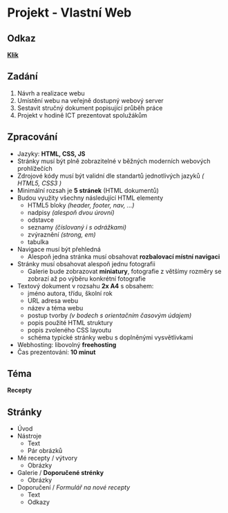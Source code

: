 # Projekt - Vlastní Web

## Odkaz

[**Klik**](https://peceni.jednoduse.cz)

## Zadání

1. Návrh a realizace webu
2. Umístění webu na veřejně dostupný webový server
3. Sestavit stručný dokument popisující průběh práce
4. Projekt v hodině ICT prezentovat spolužákům

## Zpracování

- Jazyky: **HTML, CSS, JS**
- Stránky musí být plně zobrazitelné v běžných moderních webových prohlížečích
- Zdrojové kódy musí být validní dle standartů jednotlivých jazyků _( HTML5, CSS3 )_
- Minimální rozsah je **5 stránek** (HTML dokumentů)
- Budou využity všechny následující HTML elementy
  - HTML5 bloky _(header, footer, nav, ...)_
  - nadpisy _(alespoň dvou úrovní)_
  - odstavce
  - seznamy _(číslovaný i s odrážkami)_
  - zvýraznění _(strong, em)_
  - tabulka
- Navigace musí být přehledná
  - Alespoň jedna stránka musí obsahovat **rozbalovací místní navigaci**
- Stránky musí obsahovat alespoň jednu fotografii
  - Galerie bude zobrazovat **miniatury**, fotografie z většímy rozměry se zobrazí až po výběru konkrétní fotografie
- Textový dokument v rozsahu **2x A4** s obsahem:
  - jméno autora, třídu, školní rok
  - URL adresa webu
  - název a téma webu
  - postup tvorby _(v bodech s orientačním časovým údajem)_
  - popis použité HTML struktury
  - popis zvoleného CSS layoutu
  - schéma typické stránky webu s doplněnými vysvětlivkami
- Webhosting: libovolný **freehosting**
- Čas prezentování: **10 minut**

## Téma

**Recepty**

## Stránky

- Úvod
- Nástroje
  - Text
  - Pár obrázků
- Mé recepty / výtvory
  - Obrázky
- Galerie / **Doporučené strénky**
  - Obrázky
- Doporučení / _Formulář na nové recepty_
  - Text
  - Odkazy
